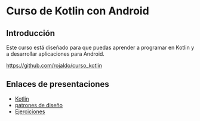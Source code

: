 # Curso de Kotlin con Android 

## Introducción

Este curso está diseñado para que puedas aprender a programar en Kotlin y a desarrollar aplicaciones para Android.

https://github.com/rojaldo/curso_kotlin

## Enlaces de presentaciones

- [Kotlin](https://docs.google.com/presentation/d/1LRtWhIzpWK2Cq3DfXPAyDnGyxjKRqStrW8doUVz7h-o/edit?usp=sharing)
- [patrones de diseño](https://docs.google.com/presentation/d/1wR9NAuB4eTXrYTceEJJnaVjZqbp6Z81f67w7KhoiNbg/edit?usp=sharing)
- [Ejerciciones](https://docs.google.com/presentation/d/1GVAFyZRP0hdJY5iw7DdConhupPhMDFK2lhvcENwlH7k/edit?usp=sharing)
